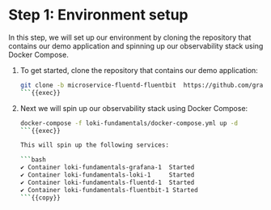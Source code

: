 # Step 1: Environment setup

In this step, we will set up our environment by cloning the repository that contains our demo application and spinning up our observability stack using Docker Compose.

1. To get started, clone the repository that contains our demo application:

   ```bash
   git clone -b microservice-fluentd-fluentbit  https://github.com/grafana/loki-fundamentals.git
   ```{{exec}}

1. Next we will spin up our observability stack using Docker Compose:

   ```bash
   docker-compose -f loki-fundamentals/docker-compose.yml up -d 
   ```{{exec}}

   This will spin up the following services:

   ```bash
   ✔ Container loki-fundamentals-grafana-1  Started                                                        
   ✔ Container loki-fundamentals-loki-1     Started                        
   ✔ Container loki-fundamentals-fluentd-1  Started
   ✔ Container loki-fundamentals-fluentbit-1 Started
   ```{{copy}}
